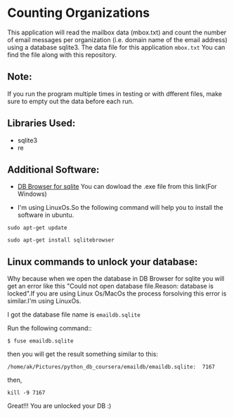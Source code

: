 # Counting Organizations
This application will read the mailbox data (mbox.txt) and count the number of email messages per organization (i.e. domain name of the email address) using a database sqlite3. The data file for this application `mbox.txt` 
You can find the file along with this repository.
## Note:
If you run the program multiple times in testing or with dfferent files, make sure to empty out the data before each run. 
## Libraries Used:
* sqlite3
* re
## Additional Software:
* [DB Browser for sqlite](https://sqlitebrowser.org/dl/) You can dowload the .exe file from this link(For Windows)

* I'm using LinuxOs.So the following command will help you to install the software in ubuntu.

`sudo apt-get update`

`sudo apt-get install sqlitebrowser`

## Linux commands to unlock your database:
Why because when we open the database in DB Browser for sqlite you will get an error like this "Could not open database file.Reason: database is locked".If you are using Linux Os/MacOs the process forsolving this error is similar.I'm using LinuxOs.

I got the database file name is ``emaildb.sqlite``

Run the following command::

`$ fuse emaildb.sqlite`

then you will get the result something similar to this:

`/home/ak/Pictures/python_db_coursera/emaildb/emaildb.sqlite:  7167`

then,

`kill -9 7167`

Great!!! You are unlocked your DB :)



    

